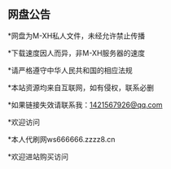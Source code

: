 网盘公告
---
*网盘为M-XH私人文件，未经允许禁止传播

*下载速度因人而异，非M-XH服务器的速度

*请严格遵守中华人民共和国的相应法规

*本站资源均来自互联网，如有侵权，联系必删

*如果链接失效请联系我：<1421567926@qq.com>

*欢迎访问

*本人代刷网ws666666.zzzz8.cn

*欢迎进站购买访问
